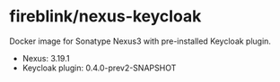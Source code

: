 # fireblink/nexus-keycloak

Docker image for Sonatype Nexus3 with pre-installed Keycloak plugin.

- Nexus: 3.19.1
- Keycloak plugin: 0.4.0-prev2-SNAPSHOT